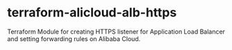 # terraform-alicloud-alb-https
Terraform Module for creating HTTPS listener for Application Load Balancer and setting forwarding rules on Alibaba Cloud.
